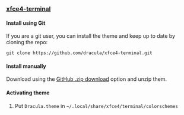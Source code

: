 ### [xfce4-terminal](https://docs.xfce.org/apps/terminal/start)

#### Install using Git

If you are a git user, you can install the theme and keep up to date by cloning the repo:

    git clone https://github.com/dracula/xfce4-terminal.git

#### Install manually

Download using the [GitHub .zip download](https://github.com/dracula/xfce4-terminal/archive/master.zip) option and unzip them.

#### Activating theme

1. Put `Dracula.theme` in `~/.local/share/xfce4/terminal/colorschemes`